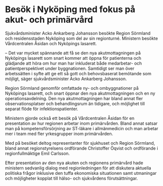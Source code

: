 # Besök i Nyköping med fokus på akut- och primärvård

Sjukvårdsminister Acko Ankarberg Johansson besökte Region Sörmland och residensstaden Nyköping som del av sin regionturné. Ministern besökte Vårdcentralen Åsidan och Nyköpings lasarett.


– Det var mycket spännande att få se den nya akutmottagningen på Nyköpings lasarett som snart kommer att öppna för patienterna och glädjande att höra om hur man har inkluderat både medarbetar\- och patientperspektivet under byggnationen. Samtidigt ser man över arbetssätten i syfte att ge ett så gott och behovsbaserat bemötande som möjligt, säger sjukvårdsminister Acko Ankarberg Johansson.

Region Sörmland genomför omfattade ny\- och ombyggnationer på Nyköpings lasarett, och snart öppnar den nya akutmottagningen och en ny operationsavdelning. Den nya akutmottagningen har bland annat fler observationsplatser och behandlingsrum än tidigare, och möjlighet till separat flöde för infektionspatienter.

Ministern gjorde också ett besök på Vårdcentralen Åsidan för en presentation av hur regionen arbetar inom primärvården. Bland annat satsar man på kompetensförsörjning av ST\-läkare i allmänmedicin och man arbetar mer i team med fler yrkesgrupper inom primärvården.

Med på besöket deltog representanter för sjukhuset och Region Sörmland, bland annat regionstyrelsens ordförande Christoffer Öqvist och ordförande i regionfullmäktige Emil Carlsson.

Efter presentation av den nya akuten och regionens primärvård hade ministern sedvanlig dialog med regionledningen för att diskutera aktuella politiska frågor inklusive den tuffa ekonomiska situationen samt utmaningar och möjligheter kopplat till hälso\- och sjukvårdens förutsättningar.
